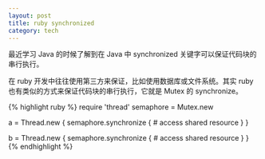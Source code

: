 ```yaml
---
layout: post
title: ruby synchronized
category: tech
---
```

最近学习 Java 的时候了解到在 Java 中 synchronized 关键字可以保证代码块的串行执行。

在 ruby 开发中往往使用第三方来保证，比如使用数据库或文件系统。其实 ruby 也有类似的方式来保证代码块的串行执行，它就是 Mutex 的 synchronize。

{% highlight ruby %}
require 'thread'
semaphore = Mutex.new

a = Thread.new {
  semaphore.synchronize {
    # access shared resource
  }
}

b = Thread.new {
  semaphore.synchronize {
    # access shared resource
  }
}
{% endhighlight %}